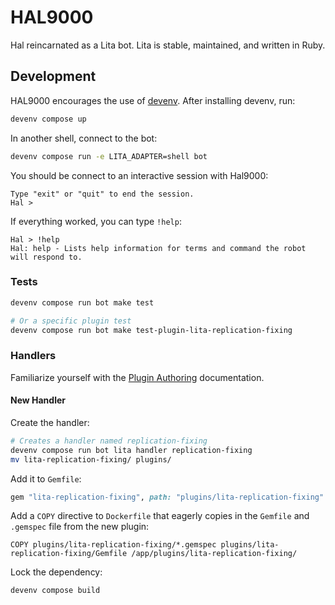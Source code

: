 # HAL9000

Hal reincarnated as a Lita bot. Lita is stable, maintained, and written in Ruby.

## Development

HAL9000 encourages the use of [devenv](https://git.dev.pardot.com/Pardot/devenv). After installing devenv, run:

```bash
devenv compose up
```

In another shell, connect to the bot:

```bash
devenv compose run -e LITA_ADAPTER=shell bot
```

You should be connect to an interactive session with Hal9000:

```
Type "exit" or "quit" to end the session.
Hal >
```

If everything worked, you can type `!help`:

```
Hal > !help
Hal: help - Lists help information for terms and command the robot will respond to.
```

### Tests

```bash
devenv compose run bot make test

# Or a specific plugin test
devenv compose run bot make test-plugin-lita-replication-fixing
```

### Handlers

Familiarize yourself with the [Plugin Authoring](http://docs.lita.io/plugin-authoring/) documentation.

#### New Handler

Create the handler:

```bash
# Creates a handler named replication-fixing
devenv compose run bot lita handler replication-fixing
mv lita-replication-fixing/ plugins/
```

Add it to `Gemfile`:

```ruby
gem "lita-replication-fixing", path: "plugins/lita-replication-fixing"
```

Add a `COPY` directive to `Dockerfile` that eagerly copies in the `Gemfile` and `.gemspec` file from the new plugin:

```
COPY plugins/lita-replication-fixing/*.gemspec plugins/lita-replication-fixing/Gemfile /app/plugins/lita-replication-fixing/
```

Lock the dependency:

```bash
devenv compose build
```

